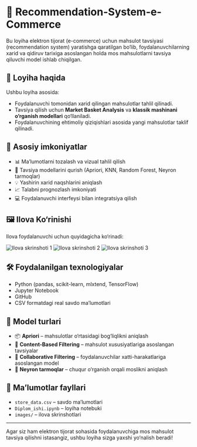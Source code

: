 # 🛒 Recommendation-System-e-Commerce

Bu loyiha elektron tijorat (e-commerce) uchun mahsulot tavsiyasi (recommendation system) yaratishga qaratilgan bo‘lib, foydalanuvchilarning xarid va qidiruv tarixiga asoslangan holda mos mahsulotlarni tavsiya qiluvchi model ishlab chiqilgan.

## 📌 Loyiha haqida

Ushbu loyiha asosida:
- Foydalanuvchi tomonidan xarid qilingan mahsulotlar tahlil qilinadi.
- Tavsiya qilish uchun **Market Basket Analysis** va **klassik mashinani o‘rganish modellari** qo‘llaniladi.
- Foydalanuvchining ehtimoliy qiziqishlari asosida yangi mahsulotlar taklif qilinadi.

## 🎯 Asosiy imkoniyatlar

- 📊 Ma’lumotlarni tozalash va vizual tahlil qilish
- 🤖 Tavsiya modellarini qurish (Apriori, KNN, Random Forest, Neyron tarmoqlar)
- 💡 Yashirin xarid naqshlarini aniqlash
- 📈 Talabni prognozlash imkoniyati
- 💻 Foydalanuvchi interfeysi bilan integratsiya qilish

## 🖼 Ilova Ko‘rinishi

Ilova foydalanuvchi uchun quyidagicha ko‘rinadi:

![Ilova skrinshoti 1](images/Screenshot%202025-05-09%20105603.png)
![Ilova skrinshoti 2](images/Screenshot%202025-05-09%20105624.png)
![Ilova skrinshoti 3](images/Screenshot%202025-05-09%20105637.png)

## 🛠 Foydalanilgan texnologiyalar

- Python (pandas, scikit-learn, mlxtend, TensorFlow)
- Jupyter Notebook
- GitHub
- CSV formatdagi real savdo ma’lumotlari

## 🧠 Model turlari

- 📦 **Apriori** – mahsulotlar o‘rtasidagi bog‘liqlikni aniqlash
- 👤 **Content-Based Filtering** – mahsulot xususiyatlariga asoslangan tavsiyalar
- 🤝 **Collaborative Filtering** – foydalanuvchilar xatti-harakatlariga asoslangan model
- 🧠 **Neyron tarmoqlar** – chuqur o‘rganish orqali moslikni aniqlash

## 📂 Ma’lumotlar fayllari

- `store_data.csv` – savdo ma’lumotlari
- `Diplom_ishi.ipynb` – loyiha notebuki
- `images/` – ilova skrinshotlari

---

Agar siz ham elektron tijorat sohasida foydalanuvchiga mos mahsulot tavsiya qilishni istasangiz, ushbu loyiha sizga yaxshi yo‘nalish beradi!
